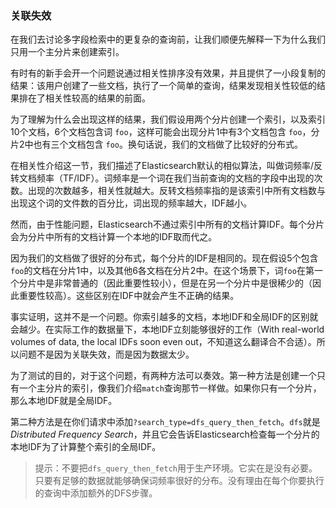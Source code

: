 <!--秀川译-->
### 关联失效

在我们去讨论多字段检索中的更复杂的查询前，让我们顺便先解释一下为什么我们只用一个主分片来创建索引。

有时有的新手会开一个问题说通过相关性排序没有效果，并且提供了一小段复制的结果：该用户创建了一些文档，执行了一个简单的查询，结果发现相关性较低的结果排在了相关性较高的结果的前面。

为了理解为什么会出现这样的结果，我们假设用两个分片创建一个索引，以及索引10个文档，6个文档包含词 `foo`，这样可能会出现分片1中有3个文档包含 `foo`，分片2中也有三个文档包含 `foo`。换句话说，我们的文档做了比较好的分布式。

在相关性介绍这一节，我们描述了Elasticsearch默认的相似算法，叫做词频率/反转文档频率（TF/IDF）。词频率是一个词在我们当前查询的文档的字段中出现的次数。出现的次数越多，相关性就越大。反转文档频率指的是该索引中所有文档数与出现这个词的文件数的百分比，词出现的频率越大，IDF越小。

然而，由于性能问题，Elasticsearch不通过索引中所有的文档计算IDF。每个分片会为分片中所有的文档计算一个本地的IDF取而代之。

因为我们的文档做了很好的分布式，每个分片的IDF是相同的。现在假设5个包含`foo`的文档在分片1中，以及其他6各文档在分片2中。在这个场景下，词`foo`在第一个分片中是非常普通的（因此重要性较小），但是在另一个分片中是很稀少的（因此重要性较高）。这些区别在IDF中就会产生不正确的结果。

事实证明，这并不是一个问题。你索引越多的文档，本地IDF和全局IDF的区别就会越少。在实际工作的数据量下，本地IDF立刻能够很好的工作（With real-world
volumes of data, the local IDFs soon even out，不知道这么翻译合不合适）。所以问题不是因为关联失效，而是因为数据太少。

为了测试的目的，对于这个问题，有两种方法可以奏效。第一种方法是创建一个只有一个主分片的索引，像我们介绍`match`查询那节一样做。如果你只有一个分片，那么本地IDF就是全局IDF。

第二种方法是在你们请求中添加`?search_type=dfs_query_then_fetch`。`dfs`就是*Distributed Frequency Search*，并且它会告诉Elasticsearch检查每一个分片的本地IDF为了计算整个索引的全局IDF。

> 提示：不要把`dfs_query_then_fetch`用于生产环境。它实在是没有必要。只要有足够的数据就能够确保词频率很好的分布。没有理由在每个你要执行的查询中添加额外的DFS步骤。


<!--[[relevance-is-broken]]
=== Relevance Is Broken!

Before we move on to discussing more-complex queries in
<<multi-field-search>>, let's make a quick detour to explain why we
<<match-test-data,created our test index>> with just one primary shard.

Every now and again a new user opens an issue claiming that sorting by
relevance((("relevance", "differences in IDF producing incorrect results"))) is broken and offering a short reproduction: the user indexes a few
documents, runs a simple query, and finds apparently less-relevant results
appearing above more-relevant results.

To understand why this happens, let's imagine that we create an index with two
primary shards and we index ten documents, six of which contain the word `foo`.
It may happen that shard 1 contains three of the `foo` documents and shard
2 contains the other three.  In other words, our documents are well distributed.

In <<relevance-intro>>, we described the default similarity algorithm used in
Elasticsearch, ((("Term Frequency/Inverse Document Frequency  (TF/IDF) similarity algorithm")))called _term frequency / inverse document frequency_ or TF/IDF.
Term frequency counts the number of times a term appears within the field we are
querying in the current document.  The more times it appears, the more
relevant is this document. The _inverse document frequency_ takes((("inverse document frequency")))((("IDF", see="inverse document frequency"))) into account
how often a term appears as a percentage of _all the documents in the index_.
The more frequently the term appears, the less weight it has.

However, for performance reasons, Elasticsearch doesn't calculate the IDF
across all documents in the index.((("shards", "local inverse document frequency (IDF)"))) Instead, each shard calculates a local IDF
for the documents contained _in that shard_.

Because our documents are well distributed, the IDF for both shards will be
the same.  Now imagine instead that five of the `foo` documents are on shard 1,
and the sixth document is on shard 2.  In this scenario, the term `foo` is
very common on one shard (and so of little importance), but rare on the other
shard (and so much more important). These differences in IDF can produce
incorrect results.

In practice, this is not a problem. The differences between local and  global
IDF diminish the more documents that you add to the index. With real-world
volumes of data, the local IDFs soon even out. The problem is not that
relevance is broken but that there is too little data.

For testing purposes, there are two ways we can work around this issue. The
first is to create an index with one primary shard, as we did in the section
introducing the <<match-query,`match` query>>. If you have only one shard, then
the local IDF _is_ the global IDF.

The second workaround is to add `?search_type=dfs_query_then_fetch` to your
search requests. The `dfs` stands((("search_type", "dfs_query_then_fetch")))((("dfs_query_then_fetch search type")))((("DFS (Distributed Frequency Search)"))) for _Distributed Frequency Search_, and it
tells Elasticsearch to first retrieve the local IDF from each shard in order
to calculate the global IDF across the whole index.

TIP: Don't use `dfs_query_then_fetch` in production.  It really isn't
required. Just having enough data will ensure that your term frequencies are
well distributed. There is no reason to add this extra DFS step to every query
that you run.

-->
